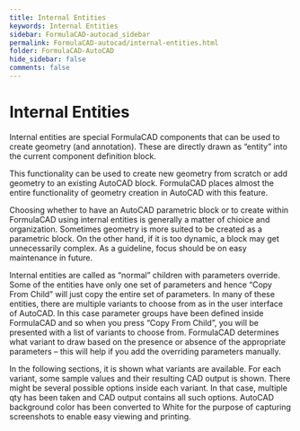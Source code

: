 ```yaml
---
title: Internal Entities
keywords: Internal Entities
sidebar: FormulaCAD-autocad_sidebar
permalink: FormulaCAD-autocad/internal-entities.html
folder: FormulaCAD-AutoCAD
hide_sidebar: false
comments: false
---
```

# Internal Entities



Internal entities are special FormulaCAD components that can be used to create geometry (and annotation). These are directly drawn as “entity” into the current component definition block.

This functionality can be used to create new geometry from scratch or add geometry to an existing AutoCAD block. FormulaCAD places almost the entire functionality of geometry creation in AutoCAD with this feature.

Choosing whether to have an AutoCAD parametric block or to create within FormulaCAD using internal entities is generally a matter of chioice and organization. Sometimes geometry is more suited to be created as a parametric block. On the other hand, if it is too dynamic, a block may get unnecessarily complex. As a guideline, focus should be on easy maintenance in future.

Internal entities are called as “normal” children with parameters override. Some of the entities have only one set of parameters and hence “Copy From Child” will just copy the entire set of parameters. In many of these entities, there are multiple variants to choose from as in the user interface of AutoCAD.  In this case parameter groups have been defined inside FormulaCAD and so when you press “Copy From Child”, you will be presented with a list of variants to choose from. FormulaCAD determines what variant to draw based on the presence or absence of the appropriate parameters – this will help if you add the overriding parameters manually.

In the following sections, it is shown what variants are available. For each variant, some sample values and their resulting CAD output is shown. There might be several possible options inside each variant. In that case, multiple qty has been taken and CAD output contains all such options. AutoCAD background color has been converted to White for the purpose of capturing screenshots to enable easy viewing and printing.


